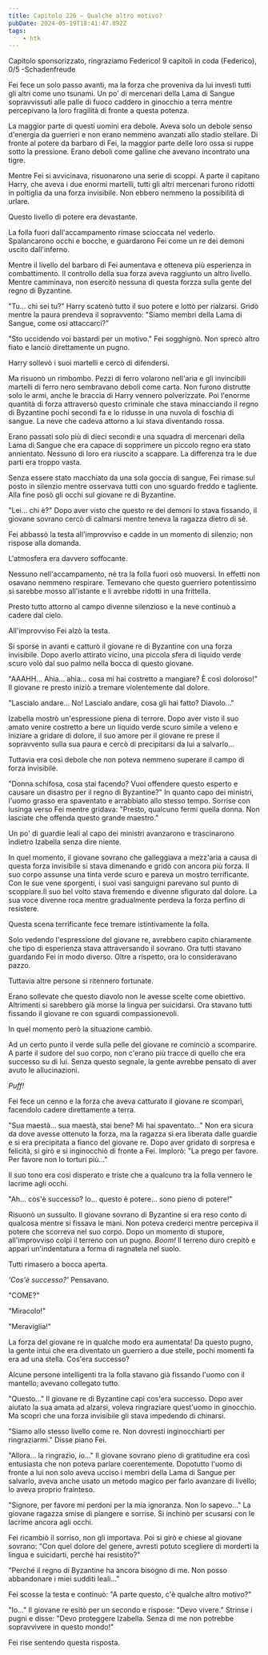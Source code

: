 ```yaml
---
title: Capitolo 226 – Qualche altro motivo?
pubDate: 2024-05-19T18:41:47.892Z
tags:
    - htk
---
```


Capitolo sponsorizzato, ringraziamo Federico!
9 capitoli in coda (Federico), 0/5
-Schadenfreude

Fei fece un solo passo avanti, ma la forza che proveniva da lui investì tutti gli altri come uno tsunami. Un po' di mercenari della Lama di Sangue sopravvissuti alle palle di fuoco caddero in ginocchio a terra mentre percepivano la loro fragilità di fronte a questa potenza.

La maggior parte di questi uomini era debole. Aveva solo un debole senso d'energia da guerrieri e non erano nemmeno avanzati allo stadio stellare. Di fronte al potere da barbaro di Fei, la maggior parte delle loro ossa si ruppe sotto la pressione. Erano deboli come galline che avevano incontrato una tigre.

Mentre Fei si avvicinava, risuonarono una serie di scoppi. A parte il capitano Harry, che aveva i due enormi martelli, tutti gli altri mercenari furono ridotti in poltiglia da una forza invisibile. Non ebbero nemmeno la possibilità di urlare.

Questo livello di potere era devastante.

La folla fuori dall'accampamento rimase scioccata nel vederlo. Spalancarono occhi e bocche, e guardarono Fei come un re dei demoni uscito dall'inferno.

Mentre il livello del barbaro di Fei aumentava e otteneva più esperienza in combattimento. Il controllo della sua forza aveva raggiunto un altro livello. Mentre camminava, non esercitò nessuna di questa forzza sulla gente del regno di Byzantine.

"Tu... chi sei tu?" Harry scatenò tutto il suo potere e lottò per rialzarsi. Gridò mentre la paura prendeva il sopravvento: "Siamo membri della Lama di Sangue, come osi attaccarci?"

"Sto uccidendo voi bastardi per un motivo." Fei sogghignò. Non sprecò altro fiato e lanciò direttamente un pugno.

Harry sollevò i suoi martelli e cercò di difendersi.

Ma risuonò un rimbombo. Pezzi di ferro volarono nell'aria e gli invincibili martelli di ferro nero sembravano deboli come carta. Non furono distrutte solo le armi, anche le braccia di Harry vennero polverizzate. Poi l'enorme quantità di forza attraversò questo criminale che stava minacciando il regno di Byzantine pochi secondi fa e lo ridusse in una nuvola di foschia di sangue. La neve che cadeva attorno a lui stava diventando rossa.

Erano passati solo più di dieci secondi e una squadra di mercenari della Lama di Sangue che era capace di sopprimere un piccolo regno era stato annientato. Nessuno di loro era riuscito a scappare. La differenza tra le due parti era troppo vasta.

Senza essere stato macchiato da una sola goccia di sangue, Fei rimase sul posto in silenzio mentre osservava tutti con uno sguardo freddo e tagliente. Alla fine posò gli occhi sul giovane re di Byzantine.

"Lei... chi è?" Dopo aver visto che questo re dei demoni lo stava fissando, il giovane sovrano cercò di calmarsi mentre teneva la ragazza dietro di sé.

Fei abbassò la testa all'improvviso e cadde in un momento di silenzio; non rispose alla domanda.

L'atmosfera era davvero soffocante.

Nessuno nell'accampamento, né tra la folla fuori osò muoversi. In effetti non osavano nemmeno respirare. Temevano che questo guerriero potentissimo si sarebbe mosso all'istante e li avrebbe ridotti in una frittella.

Presto tutto attorno al campo divenne silenzioso e la neve continuò a cadere dal cielo.

All'improvviso Fei alzò la testa.

Si sporse in avanti e catturò il giovane re di Byzantine con una forza invisibile. Dopo averlo attirato vicino, una piccola sfera di liquido verde scuro volò dal suo palmo nella bocca di questo giovane.

"AAAHH... Ahia... ahia... cosa mi hai costretto a mangiare? È così doloroso!" Il giovane re presto iniziò a tremare violentemente dal dolore.

"Lascialo andare... No! Lascialo andare, cosa gli hai fatto? Diavolo..."

Izabella mostrò un'espressione piena di terrore. Dopo aver visto il suo amato venire costretto a bere un liquido verde scuro simile a veleno e iniziare a gridare di dolore, il suo amore per il giovane re prese il sopravvento sulla sua paura e cercò di precipitarsi da lui a salvarlo...

Tuttavia era così debole che non poteva nemmeno superare il campo di forza invisibile.

"Donna schifosa, cosa stai facendo? Vuoi offendere questo esperto e causare un disastro per il regno di Byzantine?" In quanto capo dei ministri, l'uomo grasso era spaventato e arrabbiato allo stesso tempo. Sorrise con lusinga verso Fei mentre gridava: "Presto, qualcuno fermi quella donna. Non lasciate che offenda questo grande maestro."

Un po' di guardie leali al capo dei ministri avanzarono e trascinarono indietro Izabella senza dire niente.

In quel momento, il giovane sovrano che galleggiava a mezz'aria a causa di questa forza invisibile si stava dimenando e gridò con ancora più forza. Il suo corpo assunse una tinta verde scuro e pareva un mostro terrificante. Con le sue vene sporgenti, i suoi vasi sanguigni parevano sul punto di scoppiare.Il suo bel volto stava fremendo e divenne sfigurato dal dolore. La sua voce divenne roca mentre gradualmente perdeva la forza perfino di resistere.

Questa scena terrificante fece tremare istintivamente la folla.

Solo vedendo l'espressione del giovane re, avrebbero capito chiaramente che tipo di esperienza stava attraversando il sovrano. Ora tutti stavano guardando Fei in modo diverso. Oltre a rispetto, ora lo consideravano pazzo.

Tuttavia altre persone si ritennero fortunate.

Erano sollevate che questo diavolo non le avesse scelte come obiettivo. Altrimenti si sarebbero già morse la lingua per suicidarsi. Ora stavano tutti fissando il giovane re con sguardi compassionevoli.

In quel momento però la situazione cambiò.

Ad un certo punto il verde sulla pelle del giovane re cominciò a scomparire. A parte il sudore del suo corpo, non c'erano più tracce di quello che era successo su di lui. Senza questo segnale, la gente avrebbe pensato di aver avuto le allucinazioni.

<em>Puff!</em>

Fei fece un cenno e la forza che aveva catturato il giovane re scomparì, facendolo cadere direttamente a terra.

"Sua maestà... sua maestà, stai bene? Mi hai spaventato..." Non era sicura da dove avesse ottenuto la forza, ma la ragazza si era liberata dalle guardie e si era precipitata a fianco del giovane re. Dopo aver gridato di sorpresa e felicità, si girò e si inginocchiò di fronte a Fei. Implorò: "La prego per favore. Per favore non lo torturi più..."

Il suo tono era così disperato e triste che a qualcuno tra la folla vennero le lacrime agli occhi.

"Ah... cos'è successo? Io... questo è potere... sono pieno di potere!"

Risuonò un sussulto. Il giovane sovrano di Byzantine si era reso conto di qualcosa mentre si fissava le mani. Non poteva crederci mentre percepiva il potere che scorreva nel suo corpo. Dopo un momento di stupore, all'improvviso colpì il terreno con un pugno. <em>Boom!</em> Il terreno duro crepitò e apparì un'indentatura a forma di ragnatela nel suolo.

Tutti rimasero a bocca aperta.

<em>'Cos'è successo?'</em> Pensavano.

"COME?"

"Miracolo!"

"Meraviglia!"

La forza del giovane re in qualche modo era aumentata! Da questo pugno, la gente intuì che era diventato un guerriero a due stelle, pochi momenti fa era ad una stella. Cos'era successo?

Alcune persone intelligenti tra la folla stavano già fissando l'uomo con il mantello; avevano collegato tutto.

"Questo..." Il giovane re di Byzantine capì cos'era successo. Dopo aver aiutato la sua amata ad alzarsi, voleva ringraziare quest'uomo in ginocchio. Ma scoprì che una forza invisibile gli stava impedendo di chinarsi.

"Siamo allo stesso livello come re. Non dovresti inginocchiarti per ringraziarmi." Disse piano Fei.

"Allora... la ringrazio, io..." Il giovane sovrano pieno di gratitudine era così entusiasta che non poteva parlare coerentemente. Dopotutto l'uomo di fronte a lui non solo aveva ucciso i membri della Lama di Sangue per salvarlo, aveva anche usato un metodo magico per farlo avanzare di livello; lo aveva proprio frainteso.

"Signore, per favore mi perdoni per la mia ignoranza. Non lo sapevo..." La giovane ragazza smise di piangere e sorrise. Si inchinò per scusarsi con le lacrime ancora agli occhi.

Fei ricambiò il sorriso, non gli importava. Poi si girò e chiese al giovane sovrano: "Con quel dolore del genere, avresti potuto scegliere di morderti la lingua e suicidarti, perché hai resistito?"

"Perché il regno di Byzantine ha ancora bisogno di me. Non posso abbandonare i miei sudditi leali..."

Fei scosse la testa e continuò: "A parte questo, c'è qualche altro motivo?"

"Io..." Il giovane re esitò per un secondo e rispose: "Devo vivere." Strinse i pugni e disse: "Devo proteggere Izabella. Senza di me non potrebbe sopravvivere in questo mondo!"

Fei rise sentendo questa risposta.



